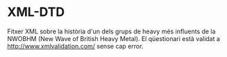 # XML-DTD

Fitxer XML sobre la història d'un dels grups de heavy més influents de la NWOBHM (New Wave of British Heavy Metal). El qüestionari està validat a http://www.xmlvalidation.com/ sense cap error.
